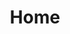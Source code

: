 ---
title: Home
layout: home
header:
  title: Transform your online presence with beautiful, fast, and secure websites crafted by DyerDev
  description: We specialize in building lightweight, secure websites that load quickly and perform exceptionally well in search engine rankings. We have a strong understanding of the latest technologies and trends in web development, and are dedicated to staying up-to-date on the latest best practices in order to deliver the best possible product for our clients.
  image: 
    filename: code.jpg
    description: Image of Javascript on a monitor
  primarybutton:
    title: Contact Us
    href: "mailto: zach.dyer@zachdyerdesign.com"
  secondarybutton:
    title: Learn More
    href: "/about"
fouritemlist:
  title: Why hire us?
  first:
    icon: person-check-fill
    title: Improved user experience
    paragraph: By using our website services, you can create a seamless, intuitive user experience that will keep visitors engaged and coming back for more.
  second:
    icon: speedometer
    title: Enhanced performance
    paragraph: Our websites are built with performance in mind, which means they load fast and provide a smooth browsing experience for users.
  third:
    icon: lock-fill
    title: Increased security
    paragraph: We prioritize security in all of our websites, ensuring that your site is protected against potential vulnerabilities and cyber threats.
  fourth:
    icon: eye-fill
    title: Better search engine visibility
    paragraph: Our websites are optimized for search engines, which means they are more likely to rank highly in search results and attract more organic traffic.
testimony: 
  name: John Lorenz
  title: CEO, <a href="https://dynamicevc.com" target="_blank">DynamicEVC</a>
  quote: I was blown away by the professionalism and attention to detail that Zach Dyer Design brought to the table. Not only did he create a beautiful and user-friendly website, but they also made sure it was fast and secure. I couldn't be happier with the end result, and I highly recommend his services to anyone looking to take their online presence to the next level.
  image: /assets/images/dynamic-evc-emblem.png
blog: 
  title: From our blog
  paragraph: Our blog is a great resource for staying up-to-date on the latest trends and best practices in web development, with insightful articles and tips written by our team of experienced professionals.
---